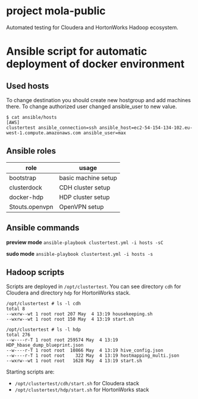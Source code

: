# project mola-public

Automated testing for Cloudera and HortonWorks Hadoop ecosystem.

# Ansible script for automatic deployment of docker environment

## Used hosts
To change destination you should create new hostgroup and add machines there. 
To change authorized user changed ansible_user to new value.

```
$ cat ansible/hosts
[AWS]
clustertest ansible_connection=ssh ansible_host=ec2-54-154-134-102.eu-west-1.compute.amazonaws.com ansible_user=max 
```

## Ansible roles
| role | usage |
| --- | --- |
|  bootstrap | basic machine setup |
|  clusterdock | CDH cluster setup |
|  docker-hdp | HDP cluster setup |
|  Stouts.openvpn | OpenVPN setup |

## Ansible commands

**preview mode**
```ansible-playbook clustertest.yml -i hosts -sC```

**sudo mode**
```ansible-playbook clustertest.yml -i hosts -s```


## Hadoop scripts
Scripts are deployed in ```/opt/clustertest```.
You can see directory ```cdh``` for Cloudera and directory ```hdp``` for HortonWorks stack. 
```
/opt/clustertest # ls -l cdh
total 8
--wxrw--wt 1 root root 207 May  4 13:19 housekeeping.sh
--wxrw--wt 1 root root 150 May  4 13:19 start.sh
```

```
/opt/clustertest # ls -l hdp
total 276
--w----r-T 1 root root 259574 May  4 13:19 HDP_hbase_dump_blueprint.json
--w----r-T 1 root root  10866 May  4 13:19 hive_config.json
--w----r-T 1 root root    322 May  4 13:19 hostmapping_multi.json
--wxrw--wt 1 root root   1628 May  4 13:19 start.sh
```

Starting scripts are:
- ```/opt/clustertest/cdh/start.sh``` for Cloudera stack
- ```/opt/clustertest/hdp/start.sh``` for HortonWorks stack
